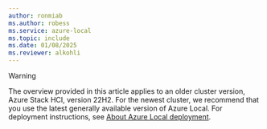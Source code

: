 ```yaml
---
author: ronmiab
ms.author: robess
ms.service: azure-local
ms.topic: include
ms.date: 01/08/2025
ms.reviewer: alkohli
---
```


> [!WARNING]
> The overview provided in this article applies to an older cluster version, Azure Stack HCI, version 22H2. For the newest cluster, we recommend that you use the latest generally available version of Azure Local. For deployment instructions, see [About Azure Local deployment](../deploy/deployment-introduction.md).
